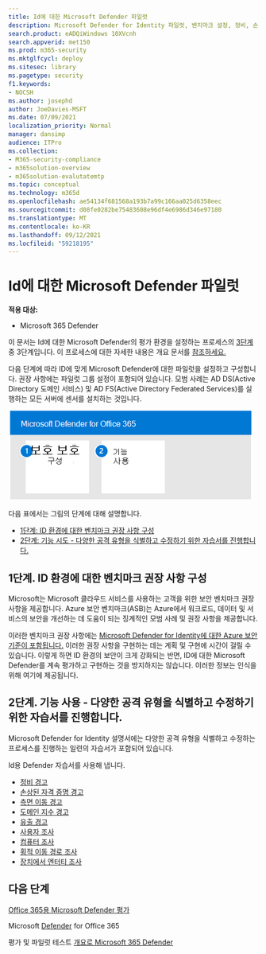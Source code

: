 ```yaml
---
title: Id에 대한 Microsoft Defender 파일럿
description: Microsoft Defender for Identity 파일럿, 벤치마크 설정, 정비, 손상된 자격 증명, 측면 이동, 도메인 위주 및 유출 경고에 대한 자습서를 수행하십시오.
search.product: eADQiWindows 10XVcnh
search.appverid: met150
ms.prod: m365-security
ms.mktglfcycl: deploy
ms.sitesec: library
ms.pagetype: security
f1.keywords:
- NOCSH
ms.author: josephd
author: JoeDavies-MSFT
ms.date: 07/09/2021
localization_priority: Normal
manager: dansimp
audience: ITPro
ms.collection:
- M365-security-compliance
- m365solution-overview
- m365solution-evalutatemtp
ms.topic: conceptual
ms.technology: m365d
ms.openlocfilehash: ae54134f681568a193b7a99c166aa025d6358eec
ms.sourcegitcommit: d08fe0282be75483608e96df4e6986d346e97180
ms.translationtype: MT
ms.contentlocale: ko-KR
ms.lasthandoff: 09/12/2021
ms.locfileid: "59218195"
---
```

# <a name="pilot-microsoft-defender-for-identity"></a>Id에 대한 Microsoft Defender 파일럿


**적용 대상:**
- Microsoft 365 Defender

이 문서는 Id에 대한 Microsoft Defender의 평가 환경을 설정하는 프로세스의 [3단계](eval-defender-identity-overview.md) 중 3단계입니다. 이 프로세스에 대한 자세한 내용은 개요 문서를 [참조하세요.](eval-defender-identity-overview.md)

다음 단계에 따라 ID에 맞게 Microsoft Defender에 대한 파일럿을 설정하고 구성합니다. 권장 사항에는 파일럿 그룹 설정이 포함되어 있습니다. 모범 사례는 AD DS(Active Directory 도메인 서비스) 및 AD FS(Active Directory Federated Services)를 실행하는 모든 서버에 센서를 설치하는 것입니다.

![Defender 평가 환경에 Id용 Microsoft Defender를 추가하는 단계입니다.](../../media/defender/m365-defender-identity-pilot-steps.png)

다음 표에서는 그림의 단계에 대해 설명합니다.

- [1단계: ID 환경에 대한 벤치마크 권장 사항 구성](#step-1-configure-benchmark-recommendations-for-your-identity-environment)
- [2단계: 기능 시도 - 다양한 공격 유형을 식별하고 수정하기 위한 자습서를 진행합니다. ](#step-2-try-out-capabilities--walk-through-tutorials-for-identifying-and-remediating-different-attack-types)

## <a name="step-1-configure-benchmark-recommendations-for-your-identity-environment"></a>1단계. ID 환경에 대한 벤치마크 권장 사항 구성

Microsoft는 Microsoft 클라우드 서비스를 사용하는 고객을 위한 보안 벤치마크 권장 사항을 제공합니다. Azure 보안 벤치마크(ASB)는 Azure에서 워크로드, 데이터 및 서비스의 보안을 개선하는 데 도움이 되는 징계적인 모범 사례 및 권장 사항을 제공합니다. [](/security/benchmark/azure/overview)

이러한 벤치마크 권장 사항에는 [Microsoft Defender for Identity에 대한 Azure 보안 기준이 포함됩니다.](/security/benchmark/azure/baselines/defender-for-identity-security-baseline) 이러한 권장 사항을 구현하는 데는 계획 및 구현에 시간이 걸릴 수 있습니다. 이렇게 하면 ID 환경의 보안이 크게 강화되는 반면, ID에 대한 Microsoft Defender를 계속 평가하고 구현하는 것을 방지하지는 않습니다. 이러한 정보는 인식을 위해 여기에 제공됩니다.

## <a name="step-2-try-out-capabilities--walk-through-tutorials-for-identifying-and-remediating-different-attack-types"></a>2단계. 기능 사용 - 다양한 공격 유형을 식별하고 수정하기 위한 자습서를 진행합니다.

Microsoft Defender for Identity 설명서에는 다양한 공격 유형을 식별하고 수정하는 프로세스를 진행하는 일련의 자습서가 포함되어 있습니다.

Id용 Defender 자습서를 사용해 냅니다.
- [정비 경고](/defender-for-identity/reconnaissance-alerts)
- [손상된 자격 증명 경고](/defender-for-identity/compromised-credentials-alerts)
- [측면 이동 경고](/defender-for-identity/lateral-movement-alerts)
- [도메인 지수 경고](/defender-for-identity/domain-dominance-alerts)
- [유출 경고](/defender-for-identity/exfiltration-alerts)
- [사용자 조사](/defender-for-identity/investigate-a-user)
- [컴퓨터 조사](/defender-for-identity/investigate-a-computer)
- [횡적 이동 경로 조사](/defender-for-identity/investigate-lateral-movement-path)
- [장치에서 엔터티 조사](/defender-for-identity/investigate-entity)

## <a name="next-steps"></a>다음 단계

[Office 365용 Microsoft Defender 평가](eval-defender-office-365-overview.md)

Microsoft [Defender](eval-defender-office-365-overview.md) for Office 365

평가 및 파일럿 테스트 [개요로 Microsoft 365 Defender](eval-overview.md)